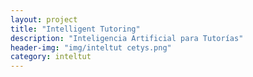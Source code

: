 ```yaml
---
layout: project
title: "Intelligent Tutoring"
description: "Inteligencia Artificial para Tutorías"
header-img: "img/inteltut cetys.png"
category: inteltut
---
```

